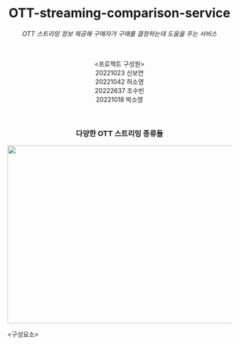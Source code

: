 <div align=center>
<h1>OTT-streaming-comparison-service </h1>


_OTT 스트리밍 정보 제공해 구매자가 구매를 결정하는데 도움을 주는 서비스_
<br/>
<br/>
<br/>

<프로젝트 구성원> <br/>
20221023 신보연  
20221042 허소영   
20222637 조수빈 <br/>
20221018 박소영
  
<br/>

<h3>다양한 OTT 스트리밍 종류들</h3>
<img src="https://github.com/Boyeon-Shin/ott-streaming-service/assets/141127815/42b0a714-af38-497d-bd0e-b8abc5aa24d6"  width="600" height="400"/>

</div>

<구성요소> <br/>

